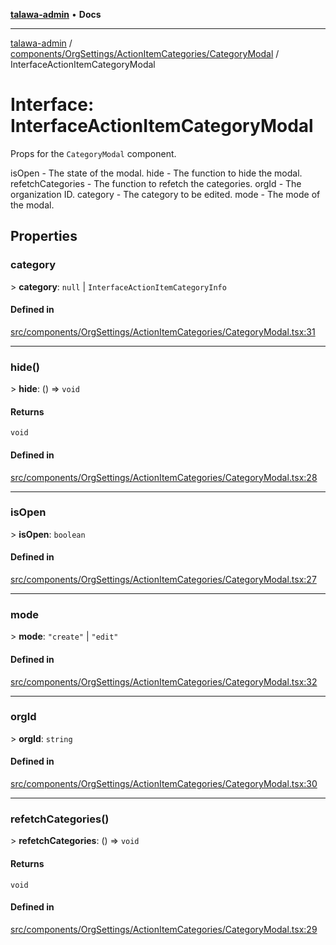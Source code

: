 [**talawa-admin**](../../../../../README.md) • **Docs**

***

[talawa-admin](../../../../../modules.md) / [components/OrgSettings/ActionItemCategories/CategoryModal](../README.md) / InterfaceActionItemCategoryModal

# Interface: InterfaceActionItemCategoryModal

Props for the `CategoryModal` component.

isOpen - The state of the modal.
hide - The function to hide the modal.
refetchCategories - The function to refetch the categories.
orgId - The organization ID.
category - The category to be edited.
mode - The mode of the modal.

## Properties

### category

\> **category**: `null` \| `InterfaceActionItemCategoryInfo`

#### Defined in

[src/components/OrgSettings/ActionItemCategories/CategoryModal.tsx:31](https://github.com/PalisadoesFoundation/talawa-admin/blob/c49a58cefb47697eb25ed53aa1ef6d685c772d3e/src/components/OrgSettings/ActionItemCategories/CategoryModal.tsx#L31)

***

### hide()

\> **hide**: () =\> `void`

#### Returns

`void`

#### Defined in

[src/components/OrgSettings/ActionItemCategories/CategoryModal.tsx:28](https://github.com/PalisadoesFoundation/talawa-admin/blob/c49a58cefb47697eb25ed53aa1ef6d685c772d3e/src/components/OrgSettings/ActionItemCategories/CategoryModal.tsx#L28)

***

### isOpen

\> **isOpen**: `boolean`

#### Defined in

[src/components/OrgSettings/ActionItemCategories/CategoryModal.tsx:27](https://github.com/PalisadoesFoundation/talawa-admin/blob/c49a58cefb47697eb25ed53aa1ef6d685c772d3e/src/components/OrgSettings/ActionItemCategories/CategoryModal.tsx#L27)

***

### mode

\> **mode**: `"create"` \| `"edit"`

#### Defined in

[src/components/OrgSettings/ActionItemCategories/CategoryModal.tsx:32](https://github.com/PalisadoesFoundation/talawa-admin/blob/c49a58cefb47697eb25ed53aa1ef6d685c772d3e/src/components/OrgSettings/ActionItemCategories/CategoryModal.tsx#L32)

***

### orgId

\> **orgId**: `string`

#### Defined in

[src/components/OrgSettings/ActionItemCategories/CategoryModal.tsx:30](https://github.com/PalisadoesFoundation/talawa-admin/blob/c49a58cefb47697eb25ed53aa1ef6d685c772d3e/src/components/OrgSettings/ActionItemCategories/CategoryModal.tsx#L30)

***

### refetchCategories()

\> **refetchCategories**: () =\> `void`

#### Returns

`void`

#### Defined in

[src/components/OrgSettings/ActionItemCategories/CategoryModal.tsx:29](https://github.com/PalisadoesFoundation/talawa-admin/blob/c49a58cefb47697eb25ed53aa1ef6d685c772d3e/src/components/OrgSettings/ActionItemCategories/CategoryModal.tsx#L29)
